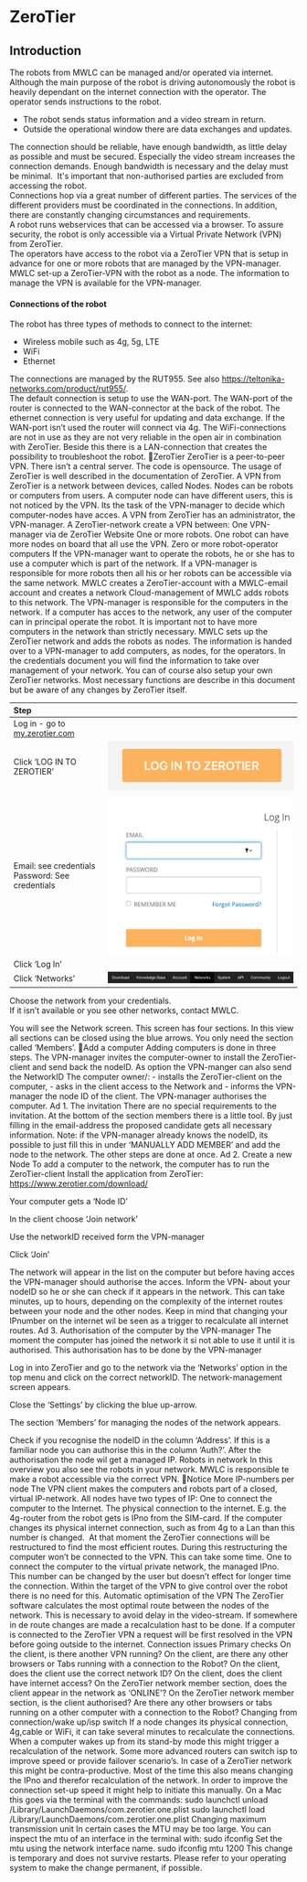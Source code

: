 # ZeroTier

## Introduction
The robots from MWLC can be managed and/or operated via internet. 
Although the main purpose of the robot is driving autonomously the robot is heavily dependant on the internet connection with the operator.
The operator sends instructions to the robot.  
* The robot sends status information and a video stream in return.  
* Outside the operational window there are data exchanges and updates.  
  
The connection should be reliable, have enough bandwidth, as little delay as possible and must be secured. 
Especially the video stream increases  the connection demands. Enough bandwidth is necessary and the delay must be minimal. 
It's important that non-authorised parties are excluded from accessing the robot.  
Connections hop via a great number of different parties. The services of the different providers must be coordinated in the connections. 
In addition, there are constantly changing circumstances and requirements.  
A robot runs webservices that can be accessed via a browser. To assure security, the robot is only accessible via a Virtual Private Network 
(VPN) from ZeroTier.   
The operators have access to the robot via a ZeroTier VPN that is setup in advance for one or more robots that are managed by the 
VPN-manager.
MWLC set-up a ZeroTier-VPN with the robot as a node. The information to manage the VPN is available for the VPN-manager.  
#### Connections of the robot
The robot has three types of methods to connect to the internet:
* Wireless mobile such as 4g, 5g, LTE  
* WiFi  
* Ethernet   

The connections are managed by the RUT955. See also https://teltonika-networks.com/product/rut955/.  
The default connection is setup to use the WAN-port. The WAN-port of the router is connected to the WAN-connector at the back of the robot. 
The ethernet connection is very useful for updating and data exchange.
If the WAN-port isn’t used the router will connect via 4g. The WiFi-connections are not in use as they are not very reliable in the open 
air in combination with ZeroTier.
Beside this there is a LAN-connection that creates the possibility to troubleshoot the robot.
ZeroTier
ZeroTier is a peer-to-peer VPN. There isn’t a central server. The code is opensource. The usage of ZeroTier is well described in the 
documentation of ZeroTier.
A VPN from ZeroTier is a network between devices, called Nodes. Nodes can be robots or computers from users. A computer node can have 
different users, this is not noticed by the VPN. Its the task of the VPN-manager to decide which computer-nodes have acces.
A VPN from ZeroTier has an administrator, the VPN-manager.
A ZeroTier-network create a VPN between:
One VPN-manager via de ZeroTier Website
One or more robots. One robot can have more nodes on board that all use the VPN.
Zero or more robot-operator computers If the VPN-manager want to operate the robots, he or she has to use a computer which is part of 
the network.
If a VPN-manager is responsible for more robots then all his or her robots can be accessible via the same network.
MWLC creates a ZeroTier-account with a MWLC-email account and creates a network
Cloud-management of MWLC adds robots to this network.
The VPN-manager is responsible for the computers in the network. If a computer has acces to the network, any user of the computer can 
in principal operate the robot. It is important not to have more computers in the network than strictly necessary.
MWLC sets up the ZeroTier network and adds the robots as nodes. The information is handed over to a VPN-manager to add computers, 
as nodes, for the operators. In the credentials document you will find the information to take over management of your network. 
You can of course also setup your own ZeroTier networks.
Most necessary functions are describe in this document but be aware of any changes by ZeroTier itself.

| Step             |   |
| :---         |    ---: |
| Log in - go to [my.zerotier.com](https://my.zerotier.com)     |   |
| Click ‘LOG IN TO ZEROTIER’  | ![](img/zerotier/login_to_zerotier.png) |
| Email: see credentials <br> Password: See credentials | ![](img/zerotier/login_email_password.png) |
| Click ‘Log In’ ||
| Click ‘Networks’ | ![](img/zerotier/hub_menu.png) |





Choose the network from your credentials.  
If it isn’t available or you see other networks, contact MWLC.







You will see the Network screen. This screen has four sections. In this view all sections can be closed using the blue arrows.
You only need the section called ‘Members’.
Add a computer
Adding computers is done in three steps.
The VPN-manager invites the computer-owner to install the ZeroTier-client and send back the nodeID. As option the VPN-manger can also 
send the NetworkID
The computer owner/: - installs the ZeroTier-client on the computer, - asks in the client access to the Network and - informs the 
VPN-manager the node ID of the client.
The VPN-manager authorises the computer.
Ad 1. The invitation
There are no special requirements to the invitation. At the bottom of the section members there is a little tool. By just filling in 
the email-address the proposed candidate gets all necessary information.
Note: if the VPN-manager already knows the nodeID, its possible to just fill this in under ‘MANUALLY ADD MEMBER’ and add the node to 
the network. The other steps are done at once.
Ad 2. Create a new Node
To add a computer to the network, the computer has to run the ZeroTier-client
Install the application from ZeroTier: https://www.zerotier.com/download/

Your computer gets a ‘Node ID’

In the client choose ‘Join network’


Use the networkID received form the VPN-manager


Click ‘Join’

The network will appear in the list on the computer but before having acces the VPN-manager should authorise the acces.
Inform the VPN- about your nodeID so he or she can check if it appears in the network. This can take minutes, up to hours, depending 
on the complexity of the internet routes between your node and the other nodes.
Keep in mind that changing your IPnumber on the internet wil be seen as a trigger to recalculate all internet routes.
Ad 3. Authorisation of the computer by the VPN-manager
The moment the computer has joined the network it si not able to use it until it is authorised.
This authorisation has to be done by the VPN-manager

Log in into ZeroTier and go to the network via the ‘Networks’ option in the top menu and click on the correct networkID.
The network-management screen appears.

Close the ‘Settings’ by clicking the blue up-arrow.


The section ‘Members’ for managing the nodes of the network appears.



























Check if you recognise the nodeID in the column ‘Address’. If this is a familiar node you can authorise this in the column ‘Auth?’.
After the authorisation the node wil get a managed IP.
Robots in network
In this overview you also see the robots in your network. MWLC is responsible te make a robot accessible via the correct VPN.
Notice
More IP-numbers per node
The VPN client makes the computers and robots part of a closed, virtual IP-network. All nodes have two types of IP:
One to connect the computer to the Internet. The physical connection to the internet. E.g. the 4g-router from the robot gets is IPno 
from the SIM-card. If the computer changes its physical internet connection, such as from 4g to a Lan than this number is changed. 
At that moment the ZeroTier connections will be restructured to find the most efficient routes. During this restructuring the computer 
won’t be connected to the VPN. This can take some time.
One to connect the computer to the virtual private network, the managed IPno.  This number can be changed by the user but doesn’t 
effect for longer time the connection. Within the target of the VPN to give control over the robot there is no need for this.
Automatic optimisation of the VPN
The ZeroTier software calculates the most optimal route between the nodes of the network. This is necessary to avoid delay in the 
video-stream. If somewhere in de route changes are made a recalculation hast to be done. 
If a computer is connected to the ZeroTier VPN a request will be first resolved in the VPN before going outside to the internet.
Connection issues
Primary checks
On the client, is there another VPN running?
On the client, are there any other browsers or Tabs running with a connection to the Robot?
On the client, does the client use the correct network ID?
On the client, does the client have internet access?
On the ZeroTier network member section, does the client appear in the network as ‘ONLINE'?
On the ZeroTier network member section, is the client authorised?
Are there any other browsers or tabs running on a other computer with a connection to the Robot?
Changing from connection/wake up/isp switch
If a node changes its physical connection, 4g,cable or WiFi, it can take several minutes to recalculate the connections.
When a computer wakes up from its stand-by mode this might trigger a recalculation of the network.
Some more advanced routers can switch isp to improve speed or provide failover scenario’s. In case of a ZeroTier network this might be 
contra-productive. Most of the time this also means changing the IPno and therefor recalculation of the network.
In order to improve the connection set-up speed it might help to initiate this manually. On a Mac this goes via the terminal with 
the commands:
sudo launchctl unload /Library/LaunchDaemons/com.zerotier.one.plist
sudo launchctl load /Library/LaunchDaemons/com.zerotier.one.plist
Changing maximum transmission unit
In certain cases the MTU may be too large.
You can inspect the mtu of an interface in the terminal with:
sudo ifconfig
Set the mtu using the network interface name.
sudo ifconfig <interface> mtu 1200
This change is temporary and does not survive restarts. Please refer to your operating system to make the change permanent, if possible.